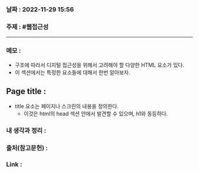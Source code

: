 ### 날짜 : 2022-11-29 15:56
### 주제 : #웹접근성 

---- 

### 메모 : 
- 구조에 따라서 디지털 접근성을 위해서 고려해야 할 다양한 HTML 요소가 있다. 
- 이 섹션에서는 특정한 요소들에 대해서 한번 알아보자. 

## Page title : 

- title 요소는 페이지나 스크린의 내용을 정의한다. 
	- 이것은 html의 head 섹션 안에서 발견할 수 있으며, h1와 동등하다. 


### 내 생각과 정리 : 


### 출처(참고문헌) : 


### Link : 
